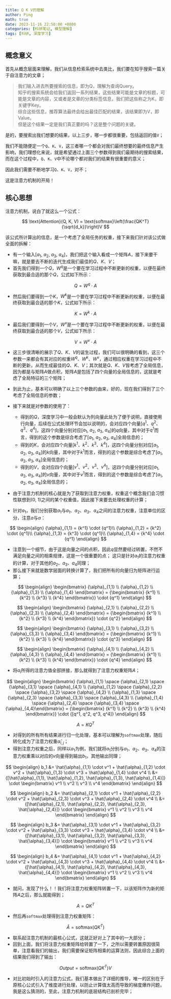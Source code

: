 ```yaml
---
title: Q K V的理解
author: Ping
math: true
date: 2023-11-16 22:58:00 +0800
categories: [科研笔记, 模型理解]
tags: [科研, 深度学习]
---
```


## 概念意义

首先从概念层面来理解，我们从信息检索系统中去类比，我们要在知乎搜索一篇关于自注意力的文章；

> 我们输入进去所要搜索的信息，即为Q，理解为查询Query。  
> 知乎的搜索系统会给我们返回一系列结果，这些结果可能是文章的标题，可能是文章的内容，又或者是文章的分类标签信息，我们把这些称之为K，即关键字Key。  
> 综合这些信息，推荐算法最终会给出最佳匹配的结果，该结果即为V，即Value。  
> 但是这个结果一定是我们真正要的吗？这是整个问题的关键。

是的，要搜索出我们想要的结果，以上三步，哪一步都很重要，包括返回的值`V`；

我们不能随便定一个`Q`、`K`、`V`，这三者哪一个都会对我们最终想要的最终信息产生影响，我们理想化来说，就是希望通过上面三个参数得到我们最期待的搜索结果，而在这个过程中，`Q`、`K`、`V`中不论哪个都对我们的结果有很重要的意义；

因此我们需要不断地学习`Q`、`K`、`V`，对不；

这是注意力机制的开局！

## 核心思想

注意力机制，说白了就这么一个公式：

$$
\text{Attention}(Q, K, V) = \text{softmax}\left(\frac{QK^T}{\sqrt{d_k}}\right)V
$$

该公式所计算出的信息，是一个考虑了全局任务的权重，接下来我们针对该公式做全面的拆解：

- 有一个输入[$a_1$, $a_2$, $a_3$, $a_4$]，我们把这个输入看成一个矩阵$A$，接下来要干嘛，就是要去不断的迭代生成我们最佳的$Q$、$K$、$V$；
- 首先我们得到一个$Q$，$W^q$是一个要在学习过程中不断更新的权重，以便在最终获取到最合适的那个$Q$，公式如下所示：

$$
Q = {W^q} \cdot A
$$

- 然后我们要得到一个$K$，$W^k$是一个要在学习过程中不断更新的权重，以便在最终获取到最合适的那个$K$，公式如下所示：

$$
K = {W^k} \cdot A
$$

- 最后我们要得到一个$V$，$W^v$是一个要在学习过程中不断更新的权重，以便在最终获取到最合适的那个$V$，公式如下所示：

$$
V = {W^v} \cdot A
$$

- 这三步很清晰的展示了$Q$、$K$、$V$的诞生过程，我们可以很明确的看到，这三个参数一来都会有其对应的权重${W^q}$、${W^k}$、${W^v}$，通过相应权重在学习过程中不断的更新，从而生成最佳的$Q$、$K$、$V$；其次就是$Q$、$K$、$V$皆考虑了全局信息，因为都是与矩阵$A$做点积，矩阵$A$是包括了四个向量的全局信息的，这就是考虑了全局特征的三个矩阵；
- 到此为止，基本可以明确了以上三个参数的由来，好的，现在我们得到了三个考虑了全局信息的参数；
- 接下来就是对参数的使用了：
    - 得到的$Q$，深度学习中一般会默认为列向量此处为了便于说明，直接使用行向量，后续在公式处理环节会加以说明的，会对应四个向量[$q^1$、$q^2$、$q^3$、$q^4$]，这四个向量分别对应[$a_1$, $a_2$, $a_3$, $a_4$]的$q$向量，其中对于$q^1$而言，得到的这个参数是综合考虑了[$a_1$, $a_2$, $a_3$, $a_4$]全局信息的；
    - 得到的$K$，会对应四个向量[$k^1$、$k^2$、$k^3$、$k^4$]，这四个向量分别对应[$a_1$, $a_2$, $a_3$, $a_4$]的$k$向量，其中对于$k^1$而言，得到的这个参数是综合考虑了[$a_1$, $a_2$, $a_3$, $a_4$]全局信息的；
    - 得到的$V$，会对应四个向量[$v^1$、$v^2$、$v^3$、$v^4$]，这四个向量分别对应[$a_1$, $a_2$, $a_3$, $a_4$]的$v$向量，其中对于$v^1$而言，得到的这个参数是综合考虑了[$a_1$, $a_2$, $a_3$, $a_4$]全局信息的；

- 由于注意力机制的核心就是为了获取到注意力权重，权重这个概念我们会习惯性联想到(0, 1)之间的某个权重值，因此接下来要去处理权重的计算；
- 针对$a_1$，我们分别获取$a_1$与$a_1$、$a_2$、$a_3$、$a_4$之间的注意力权重，注意单位的区分，注意$a$与$\alpha$：

$$
\begin{align}
{\alpha}_{1,1} = {k^1} \cdot {q^1}\\  
{\alpha}_{1,2} = {k^2} \cdot {q^1}\\  
{\alpha}_{1,3} = {k^3} \cdot {q^1}\\  
{\alpha}_{1,4} = {k^4} \cdot {q^1}
\end{align}
$$

- 注意到一个细节，由于这是向量之间的点积，因此$q$显然要经过转置，不然不满足向量之间的相乘规律，这是一个很重要的点；
这只是针对$a_1$的注意力权重的计算，对于其他的$a_2$、$a_3$、$a_4$同理；
- 那么接下来就是数学层面的转换计算了，我们把所有的向量归为矩阵进行运算；

$$
\begin{align}
\begin{bmatrix}
{\alpha}_{1,1} \\ {\alpha}_{1,2} \\ {\alpha}_{1,3} \\ {\alpha}_{1,4} \end{bmatrix} = {\begin{bmatrix} {k^1} \\ {k^2} \\ {k^3} \\ {k^4} \end{bmatrix}} \cdot {q^1}
\end{align}
$$

$$
\begin{align}
\begin{bmatrix}
{\alpha}_{2,1} \\ {\alpha}_{2,2} \\ {\alpha}_{2,3} \\ {\alpha}_{2,4} \end{bmatrix} = {\begin{bmatrix} {k^1} \\ {k^2} \\ {k^3} \\ {k^4} \end{bmatrix}} \cdot {q^2}
\end{align}
$$

$$
\begin{align}
\begin{bmatrix}
{\alpha}_{3,1} \\ {\alpha}_{3,2} \\ {\alpha}_{3,3} \\ {\alpha}_{3,4} \end{bmatrix} = {\begin{bmatrix} {k^1} \\ {k^2} \\ {k^3} \\ {k^4} \end{bmatrix}} \cdot {q^3}
\end{align}
$$

$$
\begin{align}
\begin{bmatrix}
{\alpha}_{4,1} \\ {\alpha}_{4,2} \\ {\alpha}_{4,3} \\ {\alpha}_{4,4} \end{bmatrix} = {\begin{bmatrix} {k^1} \\ {k^2} \\ {k^3} \\ {k^4} \end{bmatrix}} \cdot {q^4}
\end{align}
$$

- 将$a_i$所得的注意力值全部拼接，那么就得到了注意力权重矩阵$A$；

$$
\begin{align}
\begin{bmatrix}
{\alpha}_{1,1} \space {\alpha}_{2,1} \space {\alpha}_{3,1} \space {\alpha}_{4,1} \\ {\alpha}_{1,2} \space {\alpha}_{2,2} \space {\alpha}_{3,2} \space {\alpha}_{4,2} \\ {\alpha}_{1,3} \space {\alpha}_{2,3} \space {\alpha}_{3,3} \space {\alpha}_{4,3} \\ {\alpha}_{1,4} \space {\alpha}_{2,4} \space {\alpha}_{3,4} \space {\alpha}_{4,4}\end{bmatrix} = {\begin{bmatrix} {k^1} \\ {k^2} \\ {k^3} \\ {k^4} \end{bmatrix}} \cdot {[q^1, q^2, q^3, q^4]}
\end{align}
$$

$$
A = K{Q^T}
$$

- 对得到的所有所有结果进行归一化处理，基本可以理解为`softmax`处理，随后转化成为了注意力权重$\hat{\alpha}_{i,j}$；
- 得到注意力权重之后，同样以$a_1$为例，我们就将$a_1$分别与$a_1$、$a_2$、$a_3$、$a_4$的注意力权重乘以对应的$v$向量得到输出$b_1$，其他输出同理；

$$
\begin{align}
    b_1
    &= \hat{\alpha}_{1,1} \cdot v^1 + \hat{\alpha}_{1,2} \cdot v^2 + \hat{\alpha}_{1,3} \cdot v^3 + \hat{\alpha}_{1,4} \cdot v^4
    \\ &= {[\hat{\alpha}_{1,1}, \hat{\alpha}_{1,2}, \hat{\alpha}_{1,3}, \hat{\alpha}_{1,4}]} \cdot \begin{bmatrix} v^1 \\ v^2 \\ v^3 \\ v^4 \end{bmatrix}
\end{align}
$$

$$
\begin{align}
    b_2
    &= \hat{\alpha}_{2,1} \cdot v^1 + \hat{\alpha}_{2,2} \cdot v^2 + \hat{\alpha}_{2,3} \cdot v^3 + \hat{\alpha}_{2,4} \cdot v^4
    \\ &= {[\hat{\alpha}_{2,1}, \hat{\alpha}_{2,2}, \hat{\alpha}_{2,3}, \hat{\alpha}_{2,4}]} \cdot \begin{bmatrix} v^1 \\ v^2 \\ v^3 \\ v^4 \end{bmatrix}
\end{align}
$$

$$
\begin{align}
    b_3
    &= \hat{\alpha}_{3,1} \cdot v^1 + \hat{\alpha}_{3,2} \cdot v^2 + \hat{\alpha}_{3,3} \cdot v^3 + \hat{\alpha}_{3,4} \cdot v^4
    \\ &= {[\hat{\alpha}_{3,1}, \hat{\alpha}_{3,2}, \hat{\alpha}_{3,3}, \hat{\alpha}_{3,4}]} \cdot \begin{bmatrix} v^1 \\ v^2 \\ v^3 \\ v^4 \end{bmatrix}
\end{align}
$$

$$
\begin{align}
    b_4
    &= \hat{\alpha}_{4,1} \cdot v^1 + \hat{\alpha}_{4,2} \cdot v^2 + \hat{\alpha}_{4,3} \cdot v^3 + \hat{\alpha}_{4,4} \cdot v^4
    \\ &= {[\hat{\alpha}_{4,1}, \hat{\alpha}_{4,2}, \hat{\alpha}_{4,3}, \hat{\alpha}_{4,4}]} \cdot \begin{bmatrix} v^1 \\ v^2 \\ v^3 \\ v^4 \end{bmatrix}
\end{align}
$$

- 就问，发现了什么！！我们将注意力权重矩阵转置一下，以该矩阵作为新的矩阵$A$之后，那么就能得到；

$$
A = Q{K^T}
$$

- 然后再`softmax`处理得到注意力权重矩阵：

$$
\hat{A} = \text{softmax}(Q{K^T})
$$

- 联系起注意力机制的最核心公式，这就正好对上了其中的一大部分；
- 回到上面，我们将注意力权重矩阵给转置了一下，之所以需要转置原因很简单，注意看我们的输出，我们需要保证矩阵相乘的运算法则，因此综合上面的结果我们得到了输出：

$$
Output = \text{softmax}({Q}{K}^{T})V
$$

- 对比初始时引入的注意力公式，我们基本做出了详细的推导，唯一的区别在于原核心公式引入了维度进行处理，以防止计算值太高而导致的梯度爆炸问题，我是这么猜测的，至此，注意力机制的底层结构已剖析完毕；

